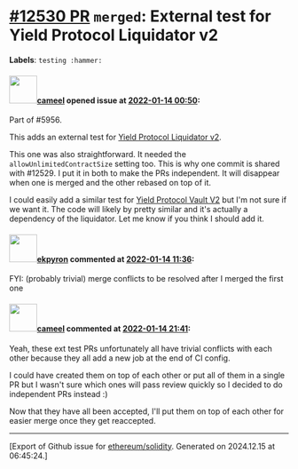 # [\#12530 PR](https://github.com/ethereum/solidity/pull/12530) `merged`: External test for Yield Protocol Liquidator v2
**Labels**: `testing :hammer:`


#### <img src="https://avatars.githubusercontent.com/u/137030?v=4" width="50">[cameel](https://github.com/cameel) opened issue at [2022-01-14 00:50](https://github.com/ethereum/solidity/pull/12530):

Part of #5956.

This adds an external test for [Yield Protocol Liquidator v2](https://github.com/yieldprotocol/yield-liquidator-v2).

This one was also straightforward. It needed the `allowUnlimitedContractSize` setting too. This is why one commit is shared with #12529. I put it in both to make the PRs independent. It will disappear when one is merged and the other rebased on top of it.

 I could easily add a similar test for [Yield Protocol Vault V2](https://github.com/yieldprotocol/vault-v2) but I'm not sure if we want it. The code will likely by pretty similar and it's actually a dependency of the liquidator. Let me know if you think I should add it.

#### <img src="https://avatars.githubusercontent.com/u/1347491?v=4" width="50">[ekpyron](https://github.com/ekpyron) commented at [2022-01-14 11:36](https://github.com/ethereum/solidity/pull/12530#issuecomment-1013044506):

FYI: (probably trivial) merge conflicts to be resolved after I merged the first one

#### <img src="https://avatars.githubusercontent.com/u/137030?v=4" width="50">[cameel](https://github.com/cameel) commented at [2022-01-14 21:41](https://github.com/ethereum/solidity/pull/12530#issuecomment-1013492792):

Yeah, these ext test PRs unfortunately all have trivial conflicts with each other because they all add a new job at the end of CI config.

I could have created them on top of each other or put all of them in a single PR but I wasn't sure which ones will pass review quickly so I decided to do independent PRs instead :)

Now that they have all been accepted, I'll put them on top of each other for easier merge once they get reaccepted.


-------------------------------------------------------------------------------



[Export of Github issue for [ethereum/solidity](https://github.com/ethereum/solidity). Generated on 2024.12.15 at 06:45:24.]

